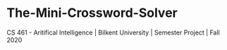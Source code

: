 # The-Mini-Crossword-Solver
CS 461 - Aritifical Intelligence | Bilkent University | Semester Project | Fall 2020
